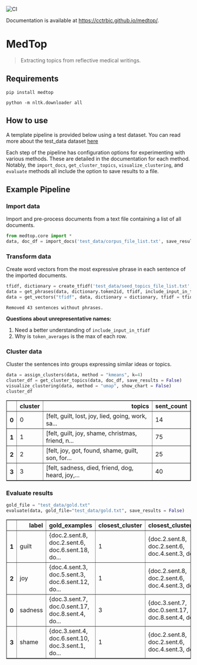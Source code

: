![CI](https://github.com/cctrbic/medtop/workflows/CI/badge.svg) 

Documentation is available at https://cctrbic.github.io/medtop/.

# MedTop
> Extracting topics from reflective medical writings.


## Requirements
`pip install medtop`  

`python -m nltk.downloader all`

## How to use

A template pipeline is provided below using a test dataset. You can read more about the test_data dataset [here](https://github.com/cctrbic/medtop/blob/master/test_data/README.md)

Each step of the pipeline has configuration options for experimenting with various methods. These are detailed in the documentation for each method. Notably, the `import_docs`, `get_cluster_topics`, `visualize_clustering`, and `evaluate` methods all include the option to save results to a file.

## Example Pipeline
### Import data
Import and pre-process documents from a text file containing a list of all documents.

```python
from medtop.core import *
data, doc_df = import_docs('test_data/corpus_file_list.txt', save_results = False)
```

### Transform data
Create word vectors from the most expressive phrase in each sentence of the imported documents.

```python
tfidf, dictionary = create_tfidf('test_data/seed_topics_file_list.txt', doc_df)
data = get_phrases(data, dictionary.token2id, tfidf, include_input_in_tfidf = True)
data = get_vectors("tfidf", data, dictionary = dictionary, tfidf = tfidf)
```

    Removed 43 sentences without phrases.
    

**Questions about unrepresentative names:**   
  1) Need a better understanding of `include_input_in_tfidf`  
  2) Why is `token_averages` is the max of each row.

### Cluster data
Cluster the sentences into groups expressing similar ideas or topics.

```python
data = assign_clusters(data, method = "kmeans", k=4)
cluster_df = get_cluster_topics(data, doc_df, save_results = False)
visualize_clustering(data, method = "umap", show_chart = False)
cluster_df
```




<div>
<style scoped>
    .dataframe tbody tr th:only-of-type {
        vertical-align: middle;
    }

    .dataframe tbody tr th {
        vertical-align: top;
    }

    .dataframe thead th {
        text-align: right;
    }
</style>
<table border="1" class="dataframe">
  <thead>
    <tr style="text-align: right;">
      <th></th>
      <th>cluster</th>
      <th>topics</th>
      <th>sent_count</th>
    </tr>
  </thead>
  <tbody>
    <tr>
      <th>0</th>
      <td>0</td>
      <td>[felt, guilt, lost, joy, lied, going, work, sa...</td>
      <td>14</td>
    </tr>
    <tr>
      <th>1</th>
      <td>1</td>
      <td>[felt, guilt, joy, shame, christmas, friend, n...</td>
      <td>75</td>
    </tr>
    <tr>
      <th>2</th>
      <td>2</td>
      <td>[felt, joy, got, found, shame, guilt, son, for...</td>
      <td>25</td>
    </tr>
    <tr>
      <th>3</th>
      <td>3</td>
      <td>[felt, sadness, died, friend, dog, heard, joy,...</td>
      <td>40</td>
    </tr>
  </tbody>
</table>
</div>



### Evaluate results

```python
gold_file = "test_data/gold.txt"
evaluate(data, gold_file="test_data/gold.txt", save_results = False)
```




<div>
<style scoped>
    .dataframe tbody tr th:only-of-type {
        vertical-align: middle;
    }

    .dataframe tbody tr th {
        vertical-align: top;
    }

    .dataframe thead th {
        text-align: right;
    }
</style>
<table border="1" class="dataframe">
  <thead>
    <tr style="text-align: right;">
      <th></th>
      <th>label</th>
      <th>gold_examples</th>
      <th>closest_cluster</th>
      <th>closest_cluster_members</th>
      <th>tp</th>
      <th>fp</th>
      <th>fn</th>
      <th>precision</th>
      <th>recall</th>
      <th>f1</th>
    </tr>
  </thead>
  <tbody>
    <tr>
      <th>1</th>
      <td>guilt</td>
      <td>{doc.2.sent.8, doc.2.sent.6, doc.6.sent.18, do...</td>
      <td>1</td>
      <td>{doc.2.sent.8, doc.2.sent.6, doc.4.sent.3, doc...</td>
      <td>32</td>
      <td>43</td>
      <td>36</td>
      <td>0.427</td>
      <td>0.471</td>
      <td>0.448</td>
    </tr>
    <tr>
      <th>2</th>
      <td>joy</td>
      <td>{doc.4.sent.3, doc.5.sent.3, doc.6.sent.12, do...</td>
      <td>1</td>
      <td>{doc.2.sent.8, doc.2.sent.6, doc.4.sent.3, doc...</td>
      <td>25</td>
      <td>50</td>
      <td>38</td>
      <td>0.333</td>
      <td>0.397</td>
      <td>0.362</td>
    </tr>
    <tr>
      <th>0</th>
      <td>sadness</td>
      <td>{doc.3.sent.7, doc.0.sent.17, doc.8.sent.4, do...</td>
      <td>3</td>
      <td>{doc.3.sent.7, doc.0.sent.17, doc.8.sent.4, do...</td>
      <td>27</td>
      <td>13</td>
      <td>11</td>
      <td>0.675</td>
      <td>0.711</td>
      <td>0.693</td>
    </tr>
    <tr>
      <th>3</th>
      <td>shame</td>
      <td>{doc.3.sent.4, doc.6.sent.10, doc.3.sent.1, do...</td>
      <td>1</td>
      <td>{doc.2.sent.8, doc.2.sent.6, doc.4.sent.3, doc...</td>
      <td>18</td>
      <td>57</td>
      <td>13</td>
      <td>0.240</td>
      <td>0.581</td>
      <td>0.340</td>
    </tr>
  </tbody>
</table>
</div>


